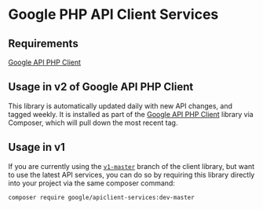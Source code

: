 Google PHP API Client Services
==============================
## Requirements
[Google API PHP Client](https://github.com/googleapis/google-api-php-client/releases)
## Usage in v2 of Google API PHP Client
This library is automatically updated daily with new API changes, and tagged weekly.
It is installed as part of the
[Google API PHP Client](https://github.com/googleapis/google-api-php-client/releases)
library via Composer, which will pull down the most recent tag.
## Usage in v1
If you are currently using the [`v1-master`](https://github.com/googleapis/google-api-php-client/tree/v1-master)
branch of the client library, but want to use the latest API services, you can
do so by requiring this library directly into your project via the same composer command:
```sh
composer require google/apiclient-services:dev-master
```
